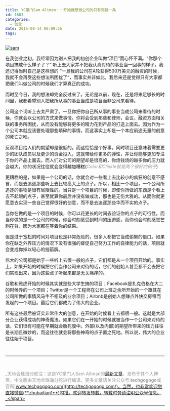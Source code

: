 ```yaml
---
title: YC掌门Sam Altman：一开始就想做公司的只有死路一条
id: 1603
categories:
  - 创业
date: 2015-08-14 00:09:26
tags:
---
```


[![sam](http://upload-images.jianshu.io/upload_images/264714-5f9d8f575cc6a7cf.jpg?imageMogr2/auto-orient/strip%7CimageView2/2/w/1240)](http://upload-images.jianshu.io/upload_images/264714-5f9d8f575cc6a7cf.jpg?imageMogr2/auto-orient/strip%7CimageView2/2/w/1240)

在我创业之初，我经常因为别人把我的初创企业叫做“项目”而心怀不满。“你那个项目搞成什么样子了？” 听上去大家并不把我认真对待的事业当一回事的样子。我还记得当时自己是这样想的 ”一旦我的公司在A轮获得500万美元的融资的时候，我就不会再受这些想法所困扰了“，而事实并非如此，我后来还是觉得只有大家都把我们叫做公司的时候我们才算真正的成功。

而时至今日，我的想法却完全反过来了。无论是以前，现在，还是将来足够长的时间里，我都希望别人把我所从事的事业当成是项目而非公司来看待。

公司这个词听上去太严肃了。一旦你把你自己所从事的事业当成公司来看待的时候，你就会以公司的方式来做事情。你将会受到那些和律师，会议，融资方面相关联的事务所困扰，从而没有能够将更多的精力花到产品的打造上面去。因为作为一个公司本就应该要处理那些琐碎的事情，而这事实上却是一个本应前途无量的创意的死亡之吻。

反观项目给人们的期望却是很低的，而这恰恰是个好事。同时项目还意味着需要更少的团队成员以及更少的资金投入，这就带给你更多的弹性，并让你能够更加专注于你的产品上面去。而人们对公司的期望却是很高的，你烧钱烧的越多你的压力就会越大，你的状况往往就会变得越加糟糕(<span style="color: #999999;">_Color和Clinkle就是两个很好的例子_</span>)

更糟糕的是，如果是一个公司的话，你就会对一些看上去比较小的疯狂的创意不感冒，而是去追逐那些听上去比较高大上的点子。所以，相比一个项目，一个公司所追逐的事物是很有局限性的。当只是一个项目的时候，即使你所做的东西是个看上去不起眼的点子，甚至就算你最后并没有做成功，那也是无伤大雅的。从而你就更愿意去实现一些自己觉得很好的创意，而不是去追逐那些华而不实的点子。

当你在做的是一个项目的时候，你可以花更长的时间去验证你的点子的可行性。而当你做的是一个公司的时候，你会时刻感受到时间的压迫感，而你也会时刻感觉芒刺在背，因为大家都在等着你的结果。

但是过于宽松的时间对项目也是非常危险的，很多人都把它当成偷懒的借口。如果你在缺乏外界压力的情况下没有很强的督促自己努力工作的自律能力的话，项目就会变成你掉以轻心的挡箭牌。

伟大的公司都是始于一些听上去很一般的点子，它们都是从一个项目开始的。事实上，如果开始的时候把它们当作公司来对待的话，它们的创始人甚至都不会去把它们实现出来，因为这些点子听起来都是无关痛痒的。

谷歌和雅虎开始的时候其实就是些大学生搞的项目；Facebook是扎克伯格在大二的时候弄的一个项目；Twitter是一个工程师在公司上班之余所开始的一个跟其在公司所做的事情风马牛不相及的业余项目；Airbnb是创始人想赚点外快交房租而发起的一个项目。最后它们都成为了伟大的企业。

所有这些最后被证实非常伟大的创意，在开始的时候看上去都很一般。这就是大部分企业获得成功的神奇魔法。如果它们在一开始的时候就被当作一个公司来对待的话，它们很有可能在早期就会胎死腹中。外部(以及内部)的期望所带来的压力往往是长期且微妙的，而这往往就会将那些神奇的点子置之死地。所以说，伟大的企业往往始于项目。

&nbsp;

* * *

&nbsp;

<span style="color: #999999;">_天地会珠海分舵注：这是YC掌门人Sam Altman的[最新文章](http://blog.samaltman.com/projects-and-companies)，发布于其个人博客，中文版由天地会珠海分舵进行编译。更多文章请关注公众号:**techgogogo**或官网[www.techgogogo.com](http://techgogogo.com/)。当然，也非常欢迎您直接微信(**zhubaitian1**)勾搭。欢迎转发转载，转载时务请注明公众号信息。_</span>

* * *

&nbsp;
